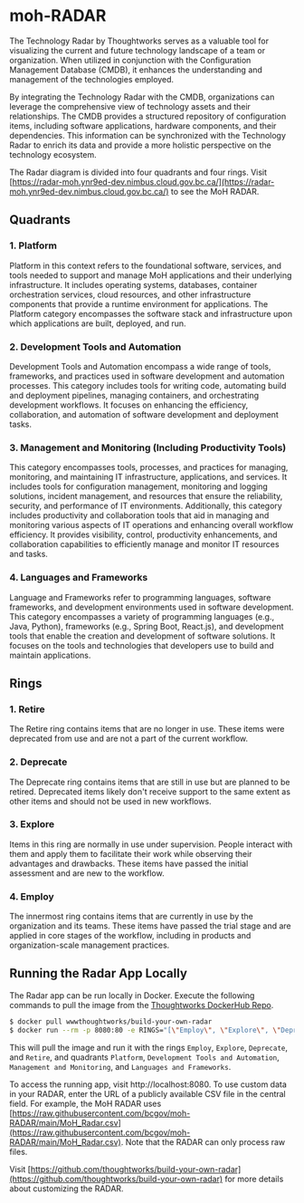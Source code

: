 # moh-RADAR

The Technology Radar by Thoughtworks serves as a valuable tool for visualizing the current and future technology landscape of a team or organization. When utilized in conjunction with the Configuration Management Database (CMDB), it enhances the understanding and management of the technologies employed.

By integrating the Technology Radar with the CMDB, organizations can leverage the comprehensive view of technology assets and their relationships. The CMDB provides a structured repository of configuration items, including software applications, hardware components, and their dependencies. This information can be synchronized with the Technology Radar to enrich its data and provide a more holistic perspective on the technology ecosystem.

The Radar diagram is divided into four quadrants and four rings. Visit [https://radar-moh.ynr9ed-dev.nimbus.cloud.gov.bc.ca/](https://radar-moh.ynr9ed-dev.nimbus.cloud.gov.bc.ca/) to see the MoH RADAR.

## Quadrants

### 1. Platform

Platform in this context refers to the foundational software, services, and tools needed to support and manage MoH applications and their underlying infrastructure. It includes operating systems, databases, container orchestration services, cloud resources, and other infrastructure components that provide a runtime environment for applications. The Platform category encompasses the software stack and infrastructure upon which applications are built, deployed, and run.

### 2. Development Tools and Automation

Development Tools and Automation encompass a wide range of tools, frameworks, and practices used in software development and automation processes. This category includes tools for writing code, automating build and deployment pipelines, managing containers, and orchestrating development workflows. It focuses on enhancing the efficiency, collaboration, and automation of software development and deployment tasks.

### 3. Management and Monitoring (Including Productivity Tools)

This category encompasses tools, processes, and practices for managing, monitoring, and maintaining IT infrastructure, applications, and services. It includes tools for configuration management, monitoring and logging solutions, incident management, and resources that ensure the reliability, security, and performance of IT environments. Additionally, this category includes productivity and collaboration tools that aid in managing and monitoring various aspects of IT operations and enhancing overall workflow efficiency. It provides visibility, control, productivity enhancements, and collaboration capabilities to efficiently manage and monitor IT resources and tasks.

### 4. Languages and Frameworks

Language and Frameworks refer to programming languages, software frameworks, and development environments used in software development. This category encompasses a variety of programming languages (e.g., Java, Python), frameworks (e.g., Spring Boot, React.js), and development tools that enable the creation and development of software solutions. It focuses on the tools and technologies that developers use to build and maintain applications.

## Rings

### 1. Retire

The Retire ring contains items that are no longer in use. These items were deprecated from use and are not a part of the current workflow.

### 2. Deprecate

The Deprecate ring contains items that are still in use but are planned to be retired. Deprecated items likely don't receive support to the same extent as other items and should not be used in new workflows.

### 3. Explore

Items in this ring are normally in use under supervision. People interact with them and apply them to facilitate their work while observing their advantages and drawbacks. These items have passed the initial assessment and are new to the workflow.

### 4. Employ

The innermost ring contains items that are currently in use by the organization and its teams. These items have passed the trial stage and are applied in core stages of the workflow, including in products and organization-scale management practices.

## Running the Radar App Locally

The Radar app can be run locally in Docker. Execute the following commands to pull the image from the [Thoughtworks DockerHub Repo](https://hub.docker.com/r/wwwthoughtworks/build-your-own-radar/).

```bash
$ docker pull wwwthoughtworks/build-your-own-radar
$ docker run --rm -p 8080:80 -e RINGS="[\"Employ\", \"Explore\", \"Deprecate\", \"Retire\"]" -e QUADRANTS="[\"Platform\", \"Development Tools and Automation\", \"Management and Monitoring\", \"Languages and Frameworks\"]" wwwthoughtworks/build-your-own-radar:latest
```

This will pull the image and run it with the rings `Employ`, `Explore`, `Deprecate`, and `Retire`, and quadrants `Platform`, `Development Tools and Automation`, `Management and Monitoring`, and `Languages and Frameworks`.

To access the running app, visit http://localhost:8080. To use custom data in your RADAR, enter the URL of a publicly available CSV file in the central field. For example, the MoH RADAR uses [https://raw.githubusercontent.com/bcgov/moh-RADAR/main/MoH_Radar.csv](https://raw.githubusercontent.com/bcgov/moh-RADAR/main/MoH_Radar.csv). Note that the RADAR can only process raw files.

Visit [https://github.com/thoughtworks/build-your-own-radar](https://github.com/thoughtworks/build-your-own-radar) for more details about customizing the RADAR.
